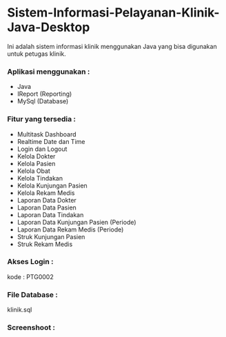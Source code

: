# Sistem-Informasi-Pelayanan-Klinik-Java-Desktop

Ini adalah sistem informasi klinik menggunakan Java yang bisa digunakan untuk petugas klinik.

### Aplikasi menggunakan :
* Java
* IReport (Reporting)
* MySql (Database)

### Fitur yang tersedia :
+ Multitask Dashboard
+ Realtime Date dan Time 
+ Login dan Logout
+ Kelola Dokter
+ Kelola Pasien
+ Kelola Obat
+ Kelola Tindakan
+ Kelola Kunjungan Pasien
+ Kelola Rekam Medis
+ Laporan Data Dokter
+ Laporan Data Pasien
+ Laporan Data Tindakan
+ Laporan Data Kunjungan Pasien (Periode)
+ Laporan Data Rekam Medis (Periode)
+ Struk Kunjungan Pasien
+ Struk Rekam Medis

### Akses Login :
kode : PTG0002

### File Database :
klinik.sql

### Screenshoot :
